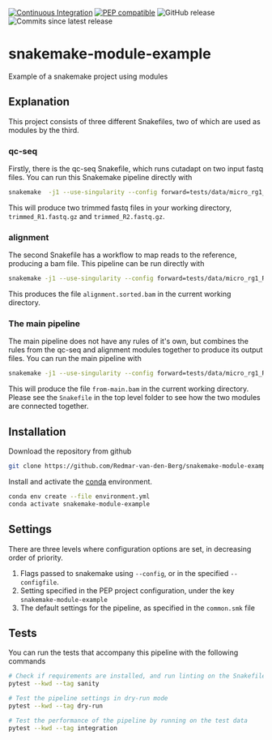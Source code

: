 [![Continuous Integration](https://github.com/Redmar-van-den-Berg/snakemake-module-example/actions/workflows/ci.yml/badge.svg)](https://github.com/Redmar-van-den-Berg/snakemake-module-example/actions/workflows/ci.yml)
[![PEP compatible](http://pepkit.github.io/img/PEP-compatible-green.svg)](http://pepkit.github.io)
![GitHub release](https://img.shields.io/github/v/release/redmar-van-den-berg/snakemake-module-example)
![Commits since latest release](https://img.shields.io/github/commits-since/redmar-van-den-berg/snakemake-module-example/latest)

# snakemake-module-example
Example of a snakemake project using modules


## Explanation
This project consists of three different Snakefiles, two of which are used as
modules by the third.

### qc-seq
Firstly, there is the qc-seq Snakefile, which runs cutadapt on two input fastq
files. You can run this Snakemake pipeline directly with
```bash
snakemake  -j1 --use-singularity --config forward=tests/data/micro_rg1_R1.fq.gz reverse=tests/data/micro_rg1_R1.fq.gz -s modules/qc-seq/Snakefile
```
This will produce two trimmed fastq files in your working directory,
`trimmed_R1.fastq.gz` and `trimmed_R2.fastq.gz`.

### alignment
The second Snakefile has a workflow to map reads to the reference, producing a
bam file. This pipeline can be run directly with
```bash
snakemake -j1 --use-singularity --config forward=tests/data/micro_rg1_R1.fq.gz reverse=tests/data/micro_rg1_R1.fq.gz reference=tests/data/reference/ref.fa -s modules/align/Snakefile
```
This produces the file `alignment.sorted.bam` in the current working directory.

### The main pipeline
The main pipeline does not have any rules of it's own, but combines the rules
from the qc-seq and alignment modules together to produce its output files. You
can run the main pipeline with
```bash
snakemake -j1 --use-singularity --config forward=tests/data/micro_rg1_R1.fq.gz reverse=tests/data/micro_rg1_R1.fq.gz reference=tests/data/reference/ref.fa -s Snakefile
```
This will produce the file `from-main.bam` in the current working directory.
Please see the `Snakefile` in the top level folder to see how the two modules
are connected together.


## Installation
Download the repository from github
```bash
git clone https://github.com/Redmar-van-den-Berg/snakemake-module-example.git
```

Install and activate the
[conda](https://docs.conda.io/en/latest/miniconda.html)
environment.
```bash
conda env create --file environment.yml
conda activate snakemake-module-example
```

## Settings
There are three levels where configuration options are set, in decreasing order
of priority.
1. Flags passed to snakemake using `--config`, or in the specified
   `--configfile`.
2. Setting specified in the PEP project configuration, under the key
   `snakemake-module-example`
3. The default settings for the pipeline, as specified in the `common.smk` file

## Tests
You can run the tests that accompany this pipeline with the following commands

```bash
# Check if requirements are installed, and run linting on the Snakefile
pytest --kwd --tag sanity

# Test the pipeline settings in dry-run mode
pytest --kwd --tag dry-run

# Test the performance of the pipeline by running on the test data
pytest --kwd --tag integration
```
